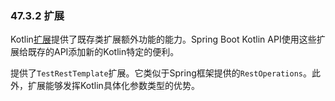 ### 47.3.2 扩展

Kotlin[扩展](https://kotlinlang.org/docs/reference/extensions.html)提供了既存类扩展额外功能的能力。Spring Boot Kotlin API使用这些扩展给既存的API添加新的Kotlin特定的便利。

提供了`TestRestTemplate`扩展。它类似于Spring框架提供的`RestOperations`。此外，扩展能够发挥Kotlin具体化参数类型的优势。
